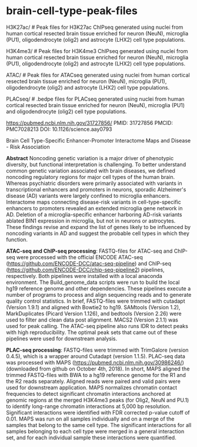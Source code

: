 # brain-cell-type-peak-files

H3K27ac/ # Peak files for H3K27ac ChIPseq generated using nuclei from human cortical resected brain tissue enriched for neuron (NeuN), microglia (PU1), oligodendrocyte (olig2) and astrocyte (LHX2) cell type populations.

H3K4me3/ # Peak files for H3K4me3 ChIPseq generated using nuclei from human cortical resected brain tissue enriched for neuron (NeuN), microglia (PU1), oligodendrocyte (olig2) and astrocyte (LHX2) cell type populations.

ATAC/ # Peak files for ATACseq generated using nuclei from human cortical resected brain tissue enriched for neuron (NeuN), microglia (PU1), oligodendrocyte (olig2) and astrocyte (LHX2) cell type populations.

PLACseq/ # .bedpe files for PLACseq generated using nuclei from human cortical resected brain tissue enriched for neuron (NeuN), microglia (PU1) and oligodendrocyte (olig2) cell type populations.

https://pubmed.ncbi.nlm.nih.gov/31727856/
PMID: 31727856 PMCID: PMC7028213 DOI: 10.1126/science.aay0793

Brain Cell Type-Specific Enhancer-Promoter Interactome Maps and Disease - Risk Association

**Abstract**
Noncoding genetic variation is a major driver of phenotypic diversity, but functional interpretation is challenging. To better understand common genetic variation associated with brain diseases, we defined noncoding regulatory regions for major cell types of the human brain. Whereas psychiatric disorders were primarily associated with variants in transcriptional enhancers and promoters in neurons, sporadic Alzheimer's disease (AD) variants were largely confined to microglia enhancers. Interactome maps connecting disease-risk variants in cell-type-specific enhancers to promoters revealed an extended microglia gene network in AD. Deletion of a microglia-specific enhancer harboring AD-risk variants ablated BIN1 expression in microglia, but not in neurons or astrocytes. These findings revise and expand the list of genes likely to be influenced by noncoding variants in AD and suggest the probable cell types in which they function.

**ATAC-seq and ChIP-seq processing**: FASTQ-files for ATAC-seq and ChIP-seq were processed with the official ENCODE ATAC-seq (https://github.com/ENCODE-DCC/atac-seq-pipeline) and ChIP-seq (https://github.com/ENCODE-DCC/chip-seq-pipeline2) pipelines, respectively. Both pipelines were installed with a local anaconda environment. The Build_genome_data scripts were run to build the local hg19 reference genome and other dependencies. These pipelines execute a number of programs to process and align sequencing reads and to generate quality control statistics. In brief, FASTQ-files were trimmed with cutadapt (Version 1.9.1) and aligned with Bowtie2 to hg19. SAMtools (Version 1.2), MarkDuplicates (Picard Version 1.126), and bedtools (Version 2.26) were used to filter and clean data post alignment. MACS2 (Version 2.1.1) was used for peak calling. The ATAC-seq pipeline also runs IDR to detect peaks with high reproducibility. The optimal peak sets that came out of these pipelines were used for downstream analysis.

**PLAC-seq processing**: FASTQ-files were trimmed with TrimGalore (version 0.4.5), which is a wrapper around Cutadapt (version 1.1.5). PLAC-seq data was processed with MAPS (https://pubmed.ncbi.nlm.nih.gov/30986246/) (downloaded from github on October 4th, 2018). In short, MAPS aligned the trimmed FASTQ-files with BWA to a hg19 reference genome for the R1 and the R2 reads separately. Aligned reads were paired and valid pairs were used for downstream application. MAPS normalizes chromatin contact frequencies to detect significant chromatin interactions anchored at genomic regions at the merged H3K4me3 peaks (for Olig2, NeuN and PU.1) to identify long-range chromatin interactions at 5,000 bp resolution. Significant interactions were identified with FDR corrected p-value cutoff of 0.01. MAPS was run on all samples individually and on a merge of the samples that belong to the same cell type. The significant interactions for all samples belonging to each cell type were merged in a general interaction set, and for each individual sample these interactions were quantified.
